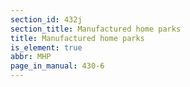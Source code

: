 ```yaml
---
section_id: 432j
section_title: Manufactured home parks
title: Manufactured home parks
is_element: true
abbr: MHP
page_in_manual: 430-6
---
```

